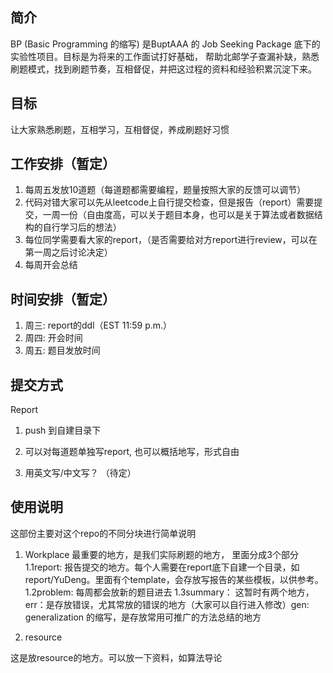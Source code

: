 ## 简介

BP (Basic Programming 的缩写) 是BuptAAA 的 Job Seeking Package 底下的实验性项目。目标是为将来的工作面试打好基础，
帮助北邮学子查漏补缺，熟悉刷题模式，找到刷题节奏，互相督促，并把这过程的资料和经验积累沉淀下来。


## 目标

让大家熟悉刷题，互相学习，互相督促，养成刷题好习惯

## 工作安排（暂定）

1.	每周五发放10道题（每道题都需要编程，题量按照大家的反馈可以调节）
2.	代码对错大家可以先从leetcode上自行提交检查，但是报告（report）需要提交，一周一份（自由度高，可以关于题目本身，也可以是关于算法或者数据结构的自行学习后的想法）
3.	每位同学需要看大家的report，（是否需要给对方report进行review，可以在第一周之后讨论决定）
4.	每周开会总结


## 时间安排（暂定）

1.	周三: report的ddl（EST 11:59 p.m.）
2.	周四: 开会时间
3.	周五: 题目发放时间

## 提交方式

Report

1.	push 到自建目录下

2.	可以对每道题单独写report, 也可以概括地写，形式自由

3.	用英文写/中文写？ （待定）


## 使用说明

这部份主要对这个repo的不同分块进行简单说明

1.	Workplace
最重要的地方，是我们实际刷题的地方， 里面分成3个部分
		1.1report: 报告提交的地方。每个人需要在report底下自建一个目录，如report/YuDeng。里面有个template，会存放写报告的某些模板，以供参考。
		1.2problem: 
	    每周都会放新的题目进去
		1.3summary：
	    这暂时有两个地方，err：是存放错误，尤其常放的错误的地方（大家可以自行进入修改）gen: generalization 的缩写，是存放常用可推广的方法总结的地方
  
2.	resource

这是放resource的地方。可以放一下资料，如算法导论

